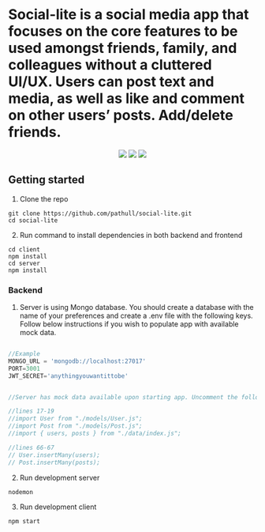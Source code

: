 # Social-lite is a social media app that focuses on the core features to be used amongst friends, family, and colleagues without a cluttered UI/UX. Users can post text and media, as well as like and comment on other users’ posts. Add/delete friends. 


<p align="center">
  <img src="https://user-images.githubusercontent.com/94504789/228952097-3f91e966-130a-44d7-b5cf-97b78df9fcfd.jpg" />

  <img src="https://user-images.githubusercontent.com/94504789/228952154-4e7b8bcf-c8c3-4713-ac46-e3a739232ad2.jpg" />

  <img src="https://user-images.githubusercontent.com/94504789/228952202-3c1c5271-60ba-4cee-ad4f-11b3c01cdc6d.jpg" />
</p>

## Getting started
1. Clone the repo
```shell
git clone https://github.com/pathull/social-lite.git
cd social-lite
```

2. Run command to install dependencies in both backend and frontend
```shell
cd client
npm install
cd server
npm install
```

### Backend
1. Server is using Mongo database. You should create a database with the name of your preferences and create a .env file with the following keys. Follow below instructions if you wish to populate app with available mock data.
```js

//Example
MONGO_URL = 'mongodb://localhost:27017'
PORT=3001
JWT_SECRET='anythingyouwantittobe'


//Server has mock data available upon starting app. Uncomment the following code in server -> index.js and run it only once to populate your db with mock data.

//lines 17-19
//import User from "./models/User.js";
//import Post from "./models/Post.js";
//import { users, posts } from "./data/index.js";

//lines 66-67
// User.insertMany(users);
// Post.insertMany(posts);
```

2. Run development server
```shell
nodemon
```

3. Run development client
```shell
npm start
```
